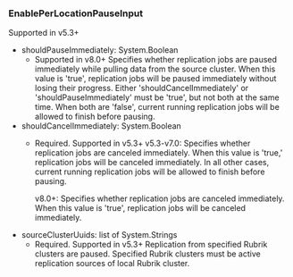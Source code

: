 ### EnablePerLocationPauseInput
Supported in v5.3+

- shouldPauseImmediately: System.Boolean
  - Supported in v8.0+
      Specifies whether replication jobs are paused immediately while pulling data from the source cluster. When this value is 'true', replication jobs will be paused immediately without losing their progress. Either 'shouldCancelImmediately' or 'shouldPauseImmediately' must be 'true', but not both at the same time. When both are 'false', current running replication jobs will be allowed to finish before pausing.
- shouldCancelImmediately: System.Boolean
  - Required. Supported in v5.3+
      v5.3-v7.0: Specifies whether replication jobs are canceled immediately. When this value is 'true,' replication jobs will be canceled immediately. In all other cases, current running replication jobs will be allowed to finish before pausing.
      
      v8.0+: Specifies whether replication jobs are canceled immediately. When this value is 'true', replication jobs will be canceled immediately.
- sourceClusterUuids: list of System.Strings
  - Required. Supported in v5.3+
      Replication from specified Rubrik clusters are paused. Specified Rubrik clusters must be active replication sources of local Rubrik cluster.
